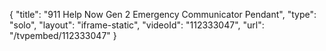 {
    "title": "911 Help Now Gen 2 Emergency Communicator Pendant",
    "type": "solo",
    "layout": "iframe-static",
    "videoId": "112333047",
    "url": "\/tvpembed\/112333047"
}